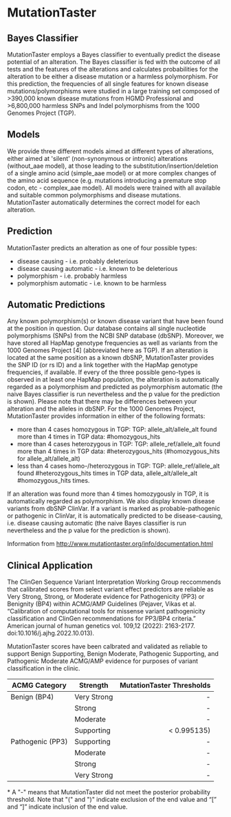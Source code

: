 # MutationTaster 

## Bayes Classifier 
MutationTaster employs a Bayes classifier to eventually predict the disease potential of an alteration. The Bayes classifier is fed with the outcome of all tests and the features of the alterations and calculates probabilities for the alteration to be either a disease mutation or a harmless polymorphism. For this prediction, the frequencies of all single features for known disease mutations/polymorphisms were studied in a large training set composed of >390,000 known disease mutations from HGMD Professional and >6,800,000 harmless SNPs and Indel polymorphisms from the 1000 Genomes Project (TGP).

## Models
We provide three different models aimed at different types of alterations, either aimed at 'silent' (non-synonymous or intronic) alterations (without_aae model), at those leading to the substitution/insertion/deletion of a single amino acid (simple_aae model) or at more complex changes of the amino acid sequence (e.g. mutations introducing a premature stop codon, etc - complex_aae model). All models were trained with all available and suitable common polymorphisms and disease mutations. MutationTaster automatically determines the correct model for each alteration.

## Prediction
MutationTaster predicts an alteration as one of four possible types:

* disease causing - i.e. probably deleterious
* disease causing automatic - i.e. known to be deleterious
* polymorphism - i.e. probably harmless
* polymorphism automatic - i.e. known to be harmless

## Automatic Predictions

Any known polymorphism(s) or known disease variant that have been found at the position in question. Our database contains all single nucleotide polymorphisms (SNPs) from the NCBI SNP database (dbSNP). Moreover, we have stored all HapMap genotype frequencies as well as variants from the 1000 Genomes Project [4] (abbreviated here as TGP). If an alteration is located at the same position as a known dbSNP, MutationTaster provides the SNP ID (or rs ID) and a link together with the HapMap genotype frequencies, if available. If every of the three possible geno-types is observed in at least one HapMap population, the alteration is automatically regarded as a polymorphism and predicted as polymorphism automatic (the naive Bayes classifier is run nevertheless and the p value for the prediction is shown). Please note that there may be differences between your alteration and the alleles in dbSNP. For the 1000 Genomes Project, MutationTaster provides information in either of the following formats:
* more than 4 cases homozygous in TGP: TGP: allele_alt/allele_alt found more than 4 times in TGP data: #homozygous_hits
* more than 4 cases heterozygous in TGP: TGP: allele_ref/allele_alt found more than 4 times in TGP data: #heterozygous_hits (#homozygous_hits for allele_alt/allele_alt)
* less than 4 cases homo-/heterozygous in TGP: TGP: allele_ref/allele_alt found #heterozygous_hits times in TGP data, allele_alt/allele_alt #homozygous_hits times.

If an alteration was found more than 4 times homozygously in TGP, it is automatically regarded as polymorphism.
We also display known disease variants from dbSNP ClinVar. If a variant is marked as probable-pathogenic or pathogenic in ClinVar, it is automatically predicted to be disease-causing, i.e. disease causing automatic (the naive Bayes classifier is run nevertheless and the p value for the prediction is shown).

Information from http://www.mutationtaster.org/info/documentation.html

## Clinical Application

The ClinGen Sequence Variant Interpretation Working Group reccommends that calibrated scores from select variant effect predictors are reliable as Very Strong, Strong, or Moderate evidence for Pathogenicity (PP3) or Benignity (BP4) within ACMG/AMP Guidelines (Pejaver, Vikas et al. “Calibration of computational tools for missense variant pathogenicity classification and ClinGen recommendations for PP3/BP4 criteria.” American journal of human genetics vol. 109,12 (2022): 2163-2177. doi:10.1016/j.ajhg.2022.10.013).

MutationTaster scores have been calbrated and validated as reliable to support Benign Supporting, Benign Moderate, Pathogenic Supporting, and Pathogenic Moderate ACMG/AMP evidence for purposes of variant classification in the clinic.

| ACMG Category    | Strength    | MutationTaster Thresholds |
|------------------|-------------|--------------------------:|
| Benign (BP4)     | Very Strong |                         - |
|                  | Strong      |                         - |
|                  | Moderate    |                         - |
|                  | Supporting  |               < 0.995135) |
| Pathogenic (PP3) | Supporting  |                         - |
|                  | Moderate    |                         - |
|                  | Strong      |                         - |
|                  | Very Strong |                         - |

\* A "-" means that MutationTaster did not meet the posterior probability threshold. Note that "(" and ")" indicate exclusion of the end value and “[” and “]” indicate inclusion of the end value.
